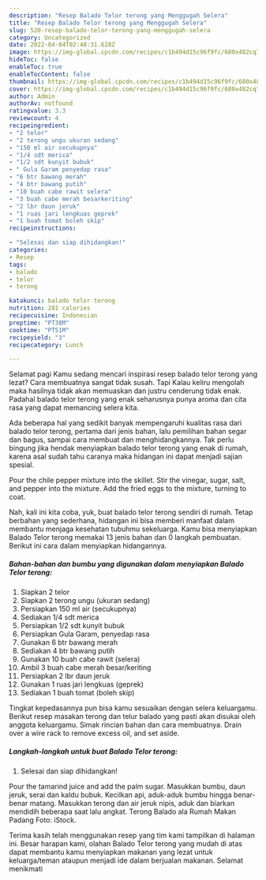```yaml
---
description: "Resep Balado Telor terong yang Menggugah Selera"
title: "Resep Balado Telor terong yang Menggugah Selera"
slug: 520-resep-balado-telor-terong-yang-menggugah-selera
category: Uncategorized
date: 2022-04-04T02:48:31.628Z
image: https://img-global.cpcdn.com/recipes/c1b494d15c96f9fc/680x482cq70/balado-telor-terong-foto-resep-utama.jpg
hideToc: false
enableToc: true
enableTocContent: false
thumbnail: https://img-global.cpcdn.com/recipes/c1b494d15c96f9fc/680x482cq70/balado-telor-terong-foto-resep-utama.jpg
cover: https://img-global.cpcdn.com/recipes/c1b494d15c96f9fc/680x482cq70/balado-telor-terong-foto-resep-utama.jpg
author: Admin
authorAv: notfound
ratingvalue: 3.3
reviewcount: 4
recipeingredient:
- "2 telor"
- "2 terong ungu ukuran sedang"
- "150 ml air secukupnya"
- "1/4 sdt merica"
- "1/2 sdt kunyit bubuk"
- " Gula Garam penyedap rasa"
- "6 btr bawang merah"
- "4 btr bawang putih"
- "10 buah cabe rawit selera"
- "3 buah cabe merah besarkeriting"
- "2 lbr daun jeruk"
- "1 ruas jari lengkuas geprek"
- "1 buah tomat boleh skip"
recipeinstructions:

- "Selesai dan siap dihidangkan!"
categories:
- Resep
tags:
- balado
- telor
- terong

katakunci: balado telor terong 
nutrition: 281 calories
recipecuisine: Indonesian
preptime: "PT38M"
cooktime: "PT51M"
recipeyield: "3"
recipecategory: Lunch

---
```



Selamat pagi Kamu sedang mencari inspirasi resep balado telor terong yang lezat? Cara membuatnya sangat tidak susah. Tapi Kalau keliru mengolah maka hasilnya tidak akan memuaskan dan justru cenderung tidak enak. Padahal balado telor terong yang enak seharusnya punya aroma dan cita rasa yang dapat memancing selera kita.


Ada beberapa hal yang sedikit banyak mempengaruhi kualitas rasa dari balado telor terong, pertama dari jenis bahan, lalu pemilihan bahan segar dan bagus, sampai cara membuat dan menghidangkannya. Tak perlu bingung jika hendak menyiapkan balado telor terong yang enak di rumah, karena asal sudah tahu caranya maka hidangan ini dapat menjadi sajian spesial.

Pour the chile pepper mixture into the skillet. Stir the vinegar, sugar, salt, and pepper into the mixture. Add the fried eggs to the mixture, turning to coat.


Nah, kali ini kita coba, yuk, buat balado telor terong sendiri di rumah. Tetap berbahan yang sederhana, hidangan ini bisa memberi manfaat dalam membantu menjaga kesehatan tubuhmu sekeluarga. Kamu bisa menyiapkan Balado Telor terong memakai 13 jenis bahan dan 0 langkah pembuatan. Berikut ini cara dalam menyiapkan hidangannya.

<!--inarticleads1-->

##### Bahan-bahan dan bumbu yang digunakan dalam menyiapkan Balado Telor terong:

1. Siapkan 2 telor
1. Siapkan 2 terong ungu (ukuran sedang)
1. Persiapkan 150 ml air (secukupnya)
1. Sediakan 1/4 sdt merica
1. Persiapkan 1/2 sdt kunyit bubuk
1. Persiapkan  Gula Garam, penyedap rasa
1. Gunakan 6 btr bawang merah
1. Sediakan 4 btr bawang putih
1. Gunakan 10 buah cabe rawit (selera)
1. Ambil 3 buah cabe merah besar/keriting
1. Persiapkan 2 lbr daun jeruk
1. Gunakan 1 ruas jari lengkuas (geprek)
1. Sediakan 1 buah tomat (boleh skip)


Tingkat kepedasannya pun bisa kamu sesuaikan dengan selera keluargamu. Berikut resep masakan terong dan telur balado yang pasti akan disukai oleh anggota keluargamu. Simak rincian bahan dan cara membuatnya. Drain over a wire rack to remove excess oil, and set aside. 

<!--inarticleads2-->

##### Langkah-langkah untuk buat Balado Telor terong:


1. Selesai dan siap dihidangkan!

Pour the tamarind juice and add the palm sugar. Masukkan bumbu, daun jeruk, serai dan kaldu bubuk. Kecilkan api, aduk-aduk bumbu hingga benar-benar matang. Masukkan terong dan air jeruk nipis, aduk dan biarkan mendidih beberapa saat lalu angkat. Terong Balado ala Rumah Makan Padang Foto: iStock. 

Terima kasih telah menggunakan resep yang tim kami tampilkan di halaman ini. Besar harapan kami, olahan Balado Telor terong yang mudah di atas dapat membantu kamu menyiapkan makanan yang lezat untuk keluarga/teman ataupun menjadi ide dalam berjualan makanan. Selamat menikmati
